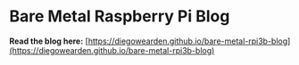 # Bare Metal Raspberry Pi Blog

**Read the blog here:**
[https://diegowearden.github.io/bare-metal-rpi3b-blog](https://diegowearden.github.io/bare-metal-rpi3b-blog)
